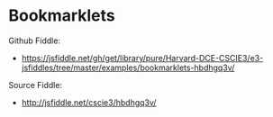 # Bookmarklets

Github Fiddle:
- https://jsfiddle.net/gh/get/library/pure/Harvard-DCE-CSCIE3/e3-jsfiddles/tree/master/examples/bookmarklets-hbdhgq3v/

Source Fiddle:
- http://jsfiddle.net/cscie3/hbdhgq3v/

